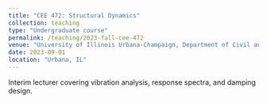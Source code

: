 ```yaml
---
title: "CEE 472: Structural Dynamics"
collection: teaching
type: "Undergraduate course"
permalink: /teaching/2023-fall-cee-472
venue: "University of Illinois Urbana-Champaign, Department of Civil and Environmental Engineering"
date: 2023-09-01
location: "Urbana, IL"
---
```


Interim lecturer covering vibration analysis, response spectra, and damping design.
